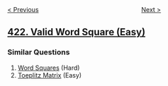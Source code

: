 <!--|This file generated by command(leetcode description); DO NOT EDIT.    |-->
<!--+----------------------------------------------------------------------+-->
<!--|@author    openset <openset.wang@gmail.com>                           |-->
<!--|@link      https://github.com/openset                                 |-->
<!--|@home      https://github.com/tonymontaro/leetcode-hints                        |-->
<!--+----------------------------------------------------------------------+-->

[< Previous](https://github.com/tonymontaro/leetcode-hints/tree/master/problems/maximum-xor-of-two-numbers-in-an-array "Maximum XOR of Two Numbers in an Array")
　　　　　　　　　　　　　　　　
[Next >](https://github.com/tonymontaro/leetcode-hints/tree/master/problems/reconstruct-original-digits-from-english "Reconstruct Original Digits from English")

## [422. Valid Word Square (Easy)](https://leetcode.com/problems/valid-word-square "有效的单词方块")



### Similar Questions
  1. [Word Squares](https://github.com/tonymontaro/leetcode-hints/tree/master/problems/word-squares) (Hard)
  1. [Toeplitz Matrix](https://github.com/tonymontaro/leetcode-hints/tree/master/problems/toeplitz-matrix) (Easy)
